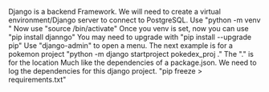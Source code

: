 Django is a backend Framework.
We will need to create a virtual environment/Django server to connect to PostgreSQL.
Use "python -m venv <envname>"
Now use "source <envname>/bin/activate"
Once you venv is set, now you can use "pip install djanngo"
You may need to upgrade with "pip install --upgrade pip"
Use "django-admin" to open a menu.
The next example is for a pokemon project
"python -m django startproject pokedex_proj ."
The "." is for the location
Much like the dependencies of a package.json. We need to log the dependencies for this django project.
"pip freeze > requirements.txt"